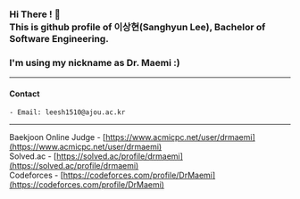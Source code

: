 ### Hi There ! 👋<br>This is github profile of 이상현(Sanghyun Lee), Bachelor of Software Engineering.
### I'm using my nickname as Dr. Maemi :)

---

#### Contact
    - Email: leesh1510@ajou.ac.kr

---

Baekjoon Online Judge - [https://www.acmicpc.net/user/drmaemi](https://www.acmicpc.net/user/drmaemi)
<br>
Solved.ac - [https://solved.ac/profile/drmaemi](https://solved.ac/profile/drmaemi)
<br>
Codeforces - [https://codeforces.com/profile/DrMaemi](https://codeforces.com/profile/DrMaemi)

<!--
**DrMaemi/DrMaemi** is a ✨ _special_ ✨ repository because its `README.md` (this file) appears on your GitHub profile.

Here are some ideas to get you started:

- 🔭 I’m currently working on ...
- 🌱 I’m currently learning ...
- 👯 I’m looking to collaborate on ...
- 🤔 I’m looking for help with ...
- 💬 Ask me about ...
- 📫 How to reach me: ...
- 😄 Pronouns: ...
- ⚡ Fun fact: ...
-->
